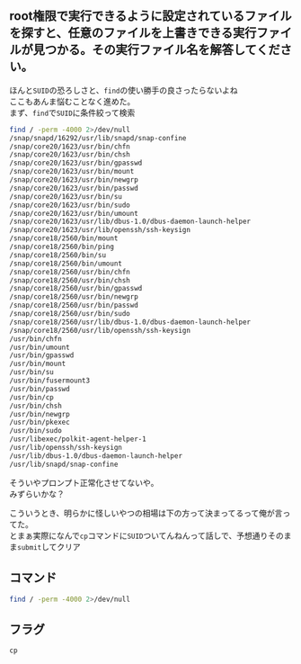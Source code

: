 ## root権限で実行できるように設定されているファイルを探すと、任意のファイルを上書きできる実行ファイルが見つかる。その実行ファイル名を解答してください。  
  
ほんと`SUID`の恐ろしさと、`find`の使い勝手の良さったらないよね  
ここもあんま悩むことなく進めた。  
まず、`find`で`SUID`に条件絞って検索  
  
```bash
find / -perm -4000 2>/dev/null
/snap/snapd/16292/usr/lib/snapd/snap-confine
/snap/core20/1623/usr/bin/chfn
/snap/core20/1623/usr/bin/chsh
/snap/core20/1623/usr/bin/gpasswd
/snap/core20/1623/usr/bin/mount
/snap/core20/1623/usr/bin/newgrp
/snap/core20/1623/usr/bin/passwd
/snap/core20/1623/usr/bin/su
/snap/core20/1623/usr/bin/sudo
/snap/core20/1623/usr/bin/umount
/snap/core20/1623/usr/lib/dbus-1.0/dbus-daemon-launch-helper
/snap/core20/1623/usr/lib/openssh/ssh-keysign
/snap/core18/2560/bin/mount
/snap/core18/2560/bin/ping
/snap/core18/2560/bin/su
/snap/core18/2560/bin/umount
/snap/core18/2560/usr/bin/chfn
/snap/core18/2560/usr/bin/chsh
/snap/core18/2560/usr/bin/gpasswd
/snap/core18/2560/usr/bin/newgrp
/snap/core18/2560/usr/bin/passwd
/snap/core18/2560/usr/bin/sudo
/snap/core18/2560/usr/lib/dbus-1.0/dbus-daemon-launch-helper
/snap/core18/2560/usr/lib/openssh/ssh-keysign
/usr/bin/chfn
/usr/bin/umount
/usr/bin/gpasswd
/usr/bin/mount
/usr/bin/su
/usr/bin/fusermount3
/usr/bin/passwd
/usr/bin/cp
/usr/bin/chsh
/usr/bin/newgrp
/usr/bin/pkexec
/usr/bin/sudo
/usr/libexec/polkit-agent-helper-1
/usr/lib/openssh/ssh-keysign
/usr/lib/dbus-1.0/dbus-daemon-launch-helper
/usr/lib/snapd/snap-confine


```
  
そういやプロンプト正常化させてないや。  
みずらいかな？  
  
こういうとき、明らかに怪しいやつの相場は下の方って決まってるって俺が言ってた。  
とまぁ実際になんで`cp`コマンドに`SUID`ついてんねんって話しで、予想通りそのまま`submit`してクリア  
  
## コマンド
```bash
find / -perm -4000 2>/dev/null

```
  
## フラグ
`cp`  
  
  
